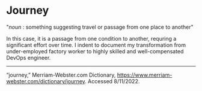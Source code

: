 # Journey

"*noun* : something suggesting travel or passage from one place to another"

In this case, it is a passage from one condition to another, requring a significant effort over time.
I indent to document my transformation from under-employed factory worker to highly skilled and well-compensated DevOps engineer.

---

“journey,” Merriam-Webster.com Dictionary, https://www.merriam-webster.com/dictionary/journey. Accessed 8/11/2022.

